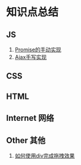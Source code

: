 # 知识点总结


## JS
1. [Promise的手动实现](https://github.com/law-chain-hot/Blog/issues/3)
2. [Ajax手写实现](https://github.com/law-chain-hot/Blog/issues/4)




## CSS





## HTML



## Internet 网络





## Other 其他
1. [如何使用div完成拖拽效果](https://github.com/law-chain-hot/Blog/issues/2)













